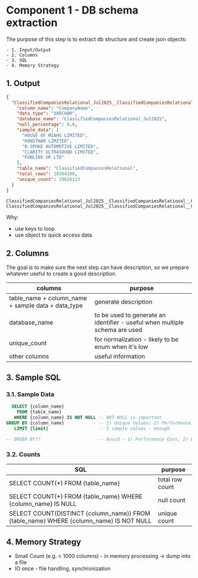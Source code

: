 # Component 1 - DB schema extraction

The purpose of this step is to extract db structure and create json objects:

```text
- 1. Input/Output
- 2. Columns
- 3. SQL
- 4. Memory Strategy
```

## 1. Output

```json
{
  "ClassifiedCompaniesRelational_Jul2025__ClassifiedCompaniesRelational__CompanyName": {
    "column_name": "CompanyName",
    "data_type": "VARCHAR",
    "database_name": "ClassifiedCompaniesRelational_Jul2025",
    "null_percentage": 0.0,
    "sample_data": [
      "HOUSE OF MIAHS LIMITED",
      "KONSTNAR LIMITED",
      "B-SPOKE AUTOMOTIVE LIMITED",
      "CLARITY ULTRASOUND LIMITED",
      "FUNLINX UK LTD"
    ],
    "table_name": "ClassifiedCompaniesRelational",
    "total_rows": 10204100,
    "unique_count": 10026123
  }
}
```

```text
ClassifiedCompaniesRelational_Jul2025__ClassifiedCompaniesRelational__CompanyCategory
ClassifiedCompaniesRelational_Jul2025__ClassifiedCompaniesRelational__CompanyName
```

Why:

- use keys to loop
- use object to quick access data

## 2. Columns

The goal is to make sure the next step can have description, so we prepare whatever useful to create a good description.

| columns                                            | purpose                                                                     |
|----------------------------------------------------|-----------------------------------------------------------------------------|
| table_name + column_name + sample data + data_type | generate description                                                        |
| database_name                                      | to be used to generate an identifier - useful when multiple schema are used |
| unique_count                                       | for normalization - likely to be enum when it's low                         |
| other columns                                      | useful information                                                          |

## 3. Sample SQL

### 3.1. Sample Data

```sql
  SELECT {column_name}
    FROM {table_name}
   WHERE {column_name} IS NOT NULL -- NOT NULL is important
GROUP BY {column_name}             -- 1) Unique Values; 2) Performance? - worth it
   LIMIT {limit}                   -- 5 sample values - enough
   
-- ORDER BY??                      -- Avoid - 1) Performance Cost, 2) Don't want "A~" data for everything
```

### 3.2. Counts

| SQL                                                                                    | purpose         |
|----------------------------------------------------------------------------------------|-----------------|
| SELECT COUNT(*) FROM {table_name}                                                      | total row count |
| SELECT COUNT(*) FROM {table_name} WHERE {column_name} IS NULL                          | null count      |
| SELECT COUNT(DISTINCT {column_name}) FROM {table_name} WHERE {column_name} IS NOT NULL | unique count    |

## 4. Memory Strategy

- Small Count (e.g. < 1000 columns) - in memory processing -> dump into a file
- IO once - file handling, synchronization
